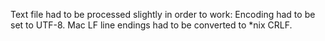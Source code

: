 Text file had to be processed slightly in order to work:
  Encoding had to be set to UTF-8.
  Mac LF line endings had to be converted to *nix CRLF.
